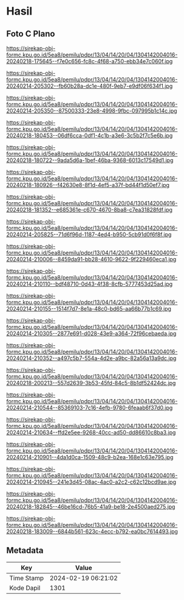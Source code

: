 # Hasil

## Foto C Plano

https://sirekap-obj-formc.kpu.go.id/5ea8/pemilu/pdpr/13/04/14/20/04/1304142004016-20240218-175645--f7e0c656-fc8c-4f68-a750-ebb34e7c060f.jpg

https://sirekap-obj-formc.kpu.go.id/5ea8/pemilu/pdpr/13/04/14/20/04/1304142004016-20240214-205302--fb60b28a-dc1e-480f-9eb7-e9df06f634f1.jpg

https://sirekap-obj-formc.kpu.go.id/5ea8/pemilu/pdpr/13/04/14/20/04/1304142004016-20240214-205350--87500333-23e8-4998-9fbc-097995b1c14c.jpg

https://sirekap-obj-formc.kpu.go.id/5ea8/pemilu/pdpr/13/04/14/20/04/1304142004016-20240218-180453--06df6cca-0df1-4c1b-a3e6-3c5b2f7c5e6b.jpg

https://sirekap-obj-formc.kpu.go.id/5ea8/pemilu/pdpr/13/04/14/20/04/1304142004016-20240218-180722--9ada5d6a-1bef-46ba-9368-6013c17549d1.jpg

https://sirekap-obj-formc.kpu.go.id/5ea8/pemilu/pdpr/13/04/14/20/04/1304142004016-20240218-180926--f42630e8-8f1d-4ef5-a37f-bd44f1d50ef7.jpg

https://sirekap-obj-formc.kpu.go.id/5ea8/pemilu/pdpr/13/04/14/20/04/1304142004016-20240218-181352--e685361e-c670-4670-8ba8-c7ea31828fdf.jpg

https://sirekap-obj-formc.kpu.go.id/5ea8/pemilu/pdpr/13/04/14/20/04/1304142004016-20240214-205825--71d6f96d-1187-4ed4-b950-5cb91d0f6f8f.jpg

https://sirekap-obj-formc.kpu.go.id/5ea8/pemilu/pdpr/13/04/14/20/04/1304142004016-20240214-210006--8459da91-bb28-4610-9622-9f229460eca1.jpg

https://sirekap-obj-formc.kpu.go.id/5ea8/pemilu/pdpr/13/04/14/20/04/1304142004016-20240214-210110--bdf48710-0d43-4f38-8cfb-5777453d25ad.jpg

https://sirekap-obj-formc.kpu.go.id/5ea8/pemilu/pdpr/13/04/14/20/04/1304142004016-20240214-210155--1514f7d7-8e1a-48c0-bd65-aa66b77b1c69.jpg

https://sirekap-obj-formc.kpu.go.id/5ea8/pemilu/pdpr/13/04/14/20/04/1304142004016-20240214-210305--2877e691-d028-43e9-a364-72f96cebaeda.jpg

https://sirekap-obj-formc.kpu.go.id/5ea8/pemilu/pdpr/13/04/14/20/04/1304142004016-20240214-210352--a497c5b7-554a-4d2e-a9bc-82a56a13a9dc.jpg

https://sirekap-obj-formc.kpu.go.id/5ea8/pemilu/pdpr/13/04/14/20/04/1304142004016-20240218-200213--557d2639-3b53-45fd-84c5-8b1df52424dc.jpg

https://sirekap-obj-formc.kpu.go.id/5ea8/pemilu/pdpr/13/04/14/20/04/1304142004016-20240214-210544--85369103-7c16-4efb-9780-6feaab6f37d0.jpg

https://sirekap-obj-formc.kpu.go.id/5ea8/pemilu/pdpr/13/04/14/20/04/1304142004016-20240214-210634--ffd2e5ee-9268-40cc-ad50-dd86610c8ba3.jpg

https://sirekap-obj-formc.kpu.go.id/5ea8/pemilu/pdpr/13/04/14/20/04/1304142004016-20240214-210901--4da1d0ca-1509-48c9-b2ea-168e1c63e795.jpg

https://sirekap-obj-formc.kpu.go.id/5ea8/pemilu/pdpr/13/04/14/20/04/1304142004016-20240214-210945--241e3d45-08ac-4ac0-a2c2-c62c12bcd9ae.jpg

https://sirekap-obj-formc.kpu.go.id/5ea8/pemilu/pdpr/13/04/14/20/04/1304142004016-20240218-182845--46be16cd-76b5-41a9-be18-2e4500aed275.jpg

https://sirekap-obj-formc.kpu.go.id/5ea8/pemilu/pdpr/13/04/14/20/04/1304142004016-20240218-183009--6844b561-623c-4ecc-b792-ea0bc7614493.jpg


## Metadata

| Key        | Value               |
| ---------- | ------------------- |
| Time Stamp | 2024-02-19 06:21:02 |
| Kode Dapil | 1301                |



